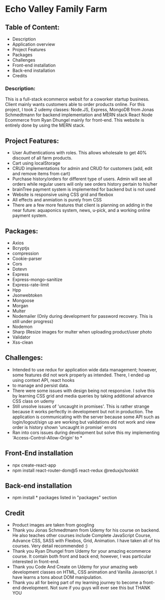 # Echo Valley Family Farm


## Table of Content:

- Description
- Application overview
- Project Features
- Packages
- Challenges
- Front-end installation
- Back-end installation
- Credits


### Description:
This is a full-stack ecommerce websit for a coworker startup business. Client mainly wants customers able to order products online. For this project, I took 2 udemy classes:
Node.JS, Express, MongoDB from Jonas Schmedtmann for backend implementation and MERN stack React Node Ecommerce from Ryan Dhungel mainly for front-end. This website is
entirely done by using the MERN stack.

## Project Features:
- User Authentications with roles. This allows wholesale to get 40% discount of all farm products.
- Cart using localStorage
- CRUD implementations for admin and CRUD for customers (add, edit and remove items from cart)
- Purchase history/orders for different type of users. Admin will see all orders while regular users will only see orders history pertain to his/her
- brainTree payment system is implemented for backend but is not used
- Website is responsive using CSS grid and flexbox
- All effects and anmiation is purely from CSS
- There are a few more features that client is planning on adding in the near future: aquaponics system, news, u-pick, and a working online payment system.

## Packages:
- Axios
- Bcryptjs
- compression
- Cookie-parser
- Cors
- Dotevn
- Express
- Express-mongo-sanitize
- Express-rate-limit
- Hpp
- Jsonwebtoken
- Mongoose
- Morgan
- Multer
- Nodemailer (Only during development for password recovery. This is still under progress)
- Nodemon
- Sharp (Resize images for multer when uploading product/user photo
- Validator
- Xss-clean


## Challenges:
- Intended to use redux for application wide data management; however, some features did not work properly as intended. There, I ended up using context API, react hooks
- to manage and persist data. 
- There were some issues with design being not responsive. I solve this by learning CSS grid and media queries by taking additional advance CSS class on udemy
- Still unsolve issues of 'uncaught in promises'. This is rather strange because it works perfectly in development but not in production. The application is communicating
with the server because some API such as login/logout/sign up are working but validations did not work and view order is history shown 'uncaught in promise' errors
- Ran into cors issues during development but solve this my implementing 'Access-Control-Allow-Origin' to *

## Front-End installation
 - npx create-react-app <your project name>
 - npm install react-router-dom@5 react-redux @reduxjs/tookkit
  
## Back-end installation
 - npm install * packages listed in "packages" section
  
## Credit
 - Product images are taken from googling
 - Thank you Jonas Schmedtmann from Udemy for his course on backend. He also teaches other courses include Complete JavaScript Course, Advance CSS, SASS with Flexbos, Grid, Animation. I have taken all of his courses. Very detail recommended :)
 - Thank you Ryan Dhungel from Udemy for your amazing ecommerce course. It contain both front and back end; however, I was particular interested in front-end.
 - Thank you Code And Create on Udemy for your amazing web development classes on HTML, CSS animation and Vanilla Javascript. I have learns a tons about DOM manipulation.
 - Thank you all for being part of my learning journey to become a front-end development. Not sure if you guys will ever see this but THANK YOU




